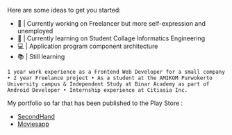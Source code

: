 <!--
**anantyan/anantyan** is a ✨ _special_ ✨ repository because its `README.md` (this file) appears on your GitHub profile.

Here are some ideas to get you started:

- 🔭 I’m currently working on ...
- 🌱 I’m currently learning ...
- 👯 I’m looking to collaborate on ...
- 🤔 I’m looking for help with ...
- 💬 Ask me about ...
- 📫 How to reach me: ...
- 😄 Pronouns: ...
- ⚡ Fun fact: ...
-->

Here are some ideas to get you started:

- 🔭 | Currently working on Freelancer but more self-expression and unemployed
- 🌱 | Currently learning on Student Collage Informatics Engineering
- 💻 | Application program component architecture
- 📚 | Still learning

``1 year work experience as a Frontend Web Developer for a small company • 2 year Freelance project • As a student at the AMIKOM Purwokerto University campus & Independent Study at Binar Academy as part of Android Developer • Internship experience at Citiasia Inc.``

My portfolio so far that has been published to the Play Store :
- [SecondHand](https://play.google.com/store/apps/details?id=id.co.binar.secondhand)
- [Moviesapp](https://play.google.com/store/apps/details?id=com.anantyan.pmo)
